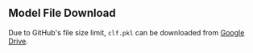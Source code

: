 ## Model File Download
Due to GitHub's file size limit, `clf.pkl` can be downloaded from [Google Drive](https://drive.google.com/uc?export=download&id=179vJk6tbet0dUatx61Qniu_70zPjbSmY).
